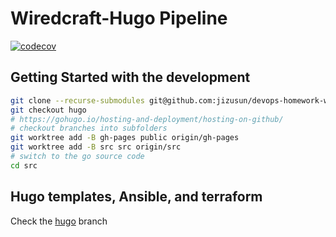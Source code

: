 # Wiredcraft-Hugo Pipeline

[![codecov](https://codecov.io/gh/jizusun/devops-homework-wiredcraft/branch/src/graph/badge.svg?token=N0R6ZOVKJ2)](https://codecov.io/gh/jizusun/devops-homework-wiredcraft)

## Getting Started with the development

```sh
git clone --recurse-submodules git@github.com:jizusun/devops-homework-wiredcraft.git
git checkout hugo
# https://gohugo.io/hosting-and-deployment/hosting-on-github/
# checkout branches into subfolders
git worktree add -B gh-pages public origin/gh-pages
git worktree add -B src src origin/src
# switch to the go source code
cd src
```

## Hugo templates, Ansible, and terraform

Check the [hugo](https://github.com/jizusun/devops-homework-wiredcraft/tree/hugo) branch
